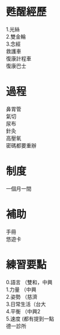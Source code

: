 # 甦醒經歷  
1.光絲   
2.雙金輪  
3.念經  
救護車  
復康計程車  
復康巴士  

# 過程  
鼻胃管  
氣切  
尿布  
針灸  
高壓氧  
密碼都要重辦  

# 制度  
一個月一間  

# 補助  
手冊  
悠遊卡   

# 練習要點  
0.語言  （雙和，中興  
1.力量  （中興   
2.姿勢 （慈濟  
3.日常生活（台大  
4.平衡 （中興2  
5.速度 (都有提到一點  
德一診所
